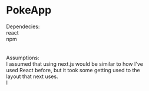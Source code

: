 
# PokeApp

Dependecies: \
react \
npm \
\
\
Assumptions: \
I assumed that using next.js would be similar to how I've \
used React before, but it took some getting used to the \
layout that next uses. \
I 
